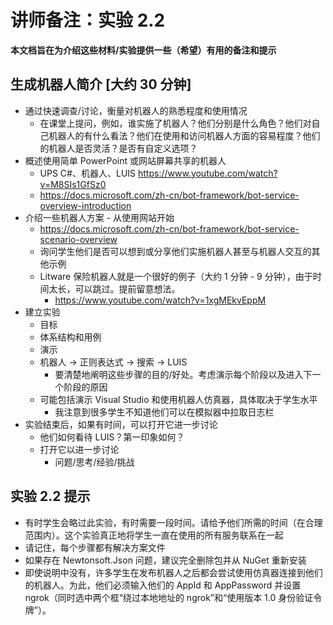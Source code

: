 ﻿# 讲师备注：实验 2.2

**本文档旨在为介绍这些材料/实验提供一些（希望）有用的备注和提示**

## 生成机器人简介 [大约 30 分钟]  

*	通过快速调查/讨论，衡量对机器人的熟悉程度和使用情况
    *	在课堂上提问，例如，谁实施了机器人？他们分别是什么角色？他们对自己机器人的有什么看法？他们在使用和访问机器人方面的容易程度？他们的机器人是否灵活？是否有自定义选项？
*	概述使用简单 PowerPoint 或网站屏幕共享的机器人
    *	UPS C#、机器人、LUIS https://www.youtube.com/watch?v=M8SIs1GfSz0 
    * https://docs.microsoft.com/zh-cn/bot-framework/bot-service-overview-introduction 
*	介绍一些机器人方案 - 从使用网站开始
    *	https://docs.microsoft.com/zh-cn/bot-framework/bot-service-scenario-overview
    *	询问学生他们是否可以想到或分享他们实施机器人甚至与机器人交互的其他示例
    *	Litware 保险机器人就是一个很好的例子（大约 1 分钟 - 9 分钟），由于时间太长，可以跳过。提前留意想法。
        *	https://www.youtube.com/watch?v=1xgMEkvEppM
*	建立实验 
    *	目标
    *	体系结构和用例
    *	演示
    *	机器人 -> 正则表达式 -> 搜索 -> LUIS
        *	要清楚地阐明这些步骤的目的/好处。考虑演示每个阶段以及进入下一个阶段的原因
    *	可能包括演示 Visual Studio 和使用机器人仿真器，具体取决于学生水平
        * 我注意到很多学生不知道他们可以在模拟器中拉取日志栏
*	实验结束后，如果有时间，可以打开它进一步讨论
    *	他们如何看待 LUIS？第一印象如何？
    *	打开它以进一步讨论
        *	问题/思考/经验/挑战


## 实验 2.2 提示
* 有时学生会略过此实验，有时需要一段时间。请给予他们所需的时间（在合理范围内）。这个实验真正地将学生一直在使用的所有服务联系在一起
* 请记住，每个步骤都有解决方案文件
* 如果存在 Newtonsoft.Json 问题，建议完全删除包并从 NuGet 重新安装
* 即使说明中没有，许多学生在发布机器人之后都会尝试使用仿真器连接到他们的机器人。为此，他们必须输入他们的 AppId 和 AppPassword 并设置 ngrok（同时选中两个框“绕过本地地址的 ngrok”和“使用版本 1.0 身份验证令牌”）。




